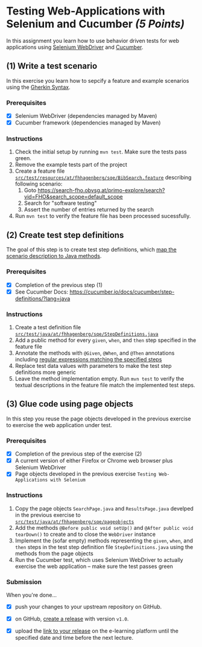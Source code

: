 # Testing Web-Applications with Selenium and Cucumber _(5 Points)_

In this assignment you learn how to use behavior driven tests for web applications using [Selenium WebDriver][Selenium WebDriver] and [Cucumber][Cucumber]. 


## (1) Write a test scenario 

In this exercise you learn how to sepcify a feature and example scenarios using the [Gherkin Syntax][Gherkin].

### Prerequisites

- [x] Selenium WebDriver (dependencies managed by Maven)
- [x] Cucumber framework (dependencies managed by Maven)

### Instructions

1. Check the initial setup by running `mvn test`. Make sure the tests pass green.
1. Remove the example tests part of the project
1. Create a feature file [`src/test/resources/at/fhhagenberg/sqe/BibSearch.feature`](src/test/resources/at/fhhagenberg/sqe/BibSearch.feature) describing following scenario:
   1. Goto https://search-fho.obvsg.at/primo-explore/search?vid=FHO&search_scope=default_scope
   1. Search for "software testing"
   1. Assert the number of entries returned by the search
1. Run `mvn test` to verify the feature file has been processed sucessfully.


## (2) Create test step definitions 

The goal of this step is to create test step definitions, which [map the scenario description to Java methods][Cucumber Gherkin]. 

### Prerequisites

- [x] Completion of the previous step (1)
- [x] See Cucumber Docs: https://cucumber.io/docs/cucumber/step-definitions/?lang=java

### Instructions

1. Create a test definition file [`src/test/java/at/fhhagenberg/sqe/StepDefinitions.java`](src/test/java/at/fhhagenberg/sqe/StepDefinitions.java)
1. Add a public method for every `given`, `when`, and `then` step specified in the feature file
1. Annotate the methods with `@Given`, `@When`, and `@Then` annotations including [regular expressions matching the specified steps][Step Definitions] 
1. Replace test data values with parameters to make the test step definitions more generic
1. Leave the method implementation empty. Run `mvn test` to verify the textual descriptions in the feature file match the implemented test steps.


## (3) Glue code using page objects 

In this step you reuse the page objects developed in the previous exercise to exercise the web application under test.

### Prerequisites

- [x] Completion of the previous step of the exercise (2)
- [x] A current version of either Firefox or Chrome web browser plus Selenium WebDriver
- [x] Page objects developed in the previous exercise `Testing Web-Applications with Selenium`

### Instructions

1. Copy the page objects `SearchPage.java` and `ResultsPage.java` develped in the previous exercise to [`src/test/java/at/fhhagenberg/sqe/pageobjects`](`src/test/java/at/fhhagenberg/sqe/pageobjects`)
1. Add the methods `@Before public void setUp()` and `@After public void tearDown()` to create and to close the `WebDriver` instance 
1. Implement the (sofar empty) methods representing the `given`, `when`, and `then` steps in the test step definition file `StepDefinitions.java` using the methods from the page objects
1. Run the Cucumber test, which uses Selenium WebDriver to actually exercise the web application – make sure the test passes green

### Submission

When you're done...

- [x] push your changes to your upstream repository on GitHub.
- [x] on GitHub, [create a release][GitHub creating releases] with version `v1.0`.
- [x] upload the [link to your release][GitHub linking to releases] on the e-learning platform until the specified date and time before the next lecture.


[GitHub creating releases]: https://help.github.com/articles/creating-releases/
[GitHub linking to releases]: https://help.github.com/articles/linking-to-releases/
[Selenium WebDriver]: https://www.selenium.dev/documentation/en/webdriver/
[Cucumber]: https://cucumber.io/tools/cucumber-open/
[Gherkin]: https://cucumber.io/docs/gherkin/
[Cucumber Gherkin]: https://cucumber.io/docs/gherkin/step-organization/?lang=java
[Step Definitions]: https://cucumber.io/docs/cucumber/step-definitions/?lang=java